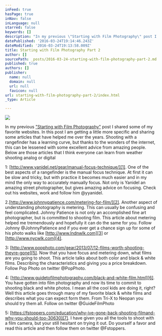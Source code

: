 ```yaml
---
inFeed: true
hasPage: true
inNav: false
inLanguage: null
starred: false
keywords: []
description: "In my previous \"Starting with Film Photography\" post I shared some of my favorite websites. In this post I am getting a little more specific and sharing some articles that have helped me over the years. Shooting with a rangefinder has a learning curve, but thanks to the wonders of the internet, this can be lessened with some excellent advice from amazing people. Below are those articles that I think everyone can learn from weather shooting analog or digital\_"
datePublished: '2016-03-24T19:14:46.243Z'
dateModified: '2016-03-24T19:13:58.009Z'
title: Starting with Film Photography Part 2
author: []
sourcePath: _posts/2016-03-24-starting-with-film-photography-part-2.md
published: true
authors: []
publisher:
  name: null
  domain: null
  url: null
  favicon: null
url: starting-with-film-photography-part-2/index.html
_type: Article

---
```

![](https://the-grid-user-content.s3-us-west-2.amazonaws.com/1db9ea6f-2c1b-43ae-94df-02b9b988fcbb.jpg)

In my previous ["Starting with Film Photography"][0] post I shared some of my favorite websites. In this post I am getting a little more specific and sharing some articles that have helped me over the years. Shooting with a rangefinder has a learning curve, but thanks to the wonders of the internet, this can be lessened with some excellent advice from amazing people. Below are those articles that I think everyone can learn from weather shooting analog or digital 

1: [http://www.yanidel.net/gear/manual-focus-technique/][1]. One of the best aspects of a rangefinder is the manual focus technique. At first it can be slow and tricky, but with practice it becomes much easier and in my mind the only way to accurately manually focus. Not only is Yanidel an amazing street photographer, but gives amazing advice on focusing. Check out his websites, work and follow him @yyanidel.

2\.[http://www.johnnypatience.com/metering-for-film/][2]. Another aspect of understanding photography is metering. This can usually be confusing and feel complicated. Johnny Patience is not only an accomplished fine art photographer, but is committed to shooting film. This article about metering helped me tremendously and hopefully it can do the same for you. Follow Johnny @JohnnyPatience and if you ever get a chance sign up for some of his photo walks like [http://www.lndnwlk.com][3] or  [http://www.nycwlk.com][4].

3: [http://www.popphoto.com/gear/2013/07/12-films-worth-shooting-theyre-gone][5]. Now that you have focus and metering down, what films are you going to shoot. This article talks about both color and black & white films. Describing the characteristics and giving you a price breakdown. Follow Pop Photo on twitter @PopPhoto.

4: [http://www.guidetofilmphotography.com/black-and-white-film.html][6]. You have gotten into film photography and now its time to commit to shooting black and white photos. I mean all the cool kids are doing it, right? Well this article goes through many of my favorite black & white films and describes what you can expect form them. From Tri-X to Neopan you should try them all. Follow on twitter @GuideFilmPhoto

5: [https://fstoppers.com/education/why-ive-gone-back-shooting-filmand-why-you-should-too-30630][7]. I have given you all the tools to shoot with a film camera, but your still hesitant on trying it out. Do yourself a favor and read this article and then follow them on twitter @Fstoppers. 

[0]: http://theleicastreet.com/film-photography/
[1]: http://www.yanidel.net/gear/manual-focus-technique/
[2]: http://www.johnnypatience.com/metering-for-film/
[3]: http://www.lndnwlk.com/
[4]: http://www.nycwlk.com/
[5]: http://www.popphoto.com/gear/2013/07/12-films-worth-shooting-theyre-gone
[6]: http://www.guidetofilmphotography.com/black-and-white-film.html
[7]: https://fstoppers.com/education/why-ive-gone-back-shooting-filmand-why-you-should-too-30630